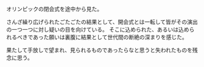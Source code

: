 オリンピックの閉会式を途中から見た。

さんざ繰り広げられたごたごたの結果として、開会式とは一転して皆がその演出の一つ一つに対し疑いの目を向けている。
そこに込められた、あるいは込められるべきであった願いは裏腹に結果として世代間の断絶の深まりを感じた。

果たして手放しで望まれ、見られるものであったらなと思うと失われたものを残念に思う。
